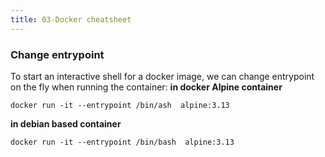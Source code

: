 ```yaml
---
title: 03-Docker cheatsheet
---
```



### Change entrypoint
To start an interactive shell for a docker image, we can change entrypoint on the fly when running the container:
**in docker Alpine container**
```shell
docker run -it --entrypoint /bin/ash  alpine:3.13
```

**in debian based container**
```shell
docker run -it --entrypoint /bin/bash  alpine:3.13
```